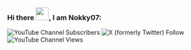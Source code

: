### Hi there <img src="https://raw.githubusercontent.com/nixin72/nixin72/master/wave.gif" width="30px">, I am Nokky07:
![YouTube Channel Subscribers](https://img.shields.io/youtube/channel/subscribers/UCzzGpscAqcUi10T4u-sWyyg?style=social&label=YouTube%20Subscribers) ![X (formerly Twitter) Follow](https://img.shields.io/twitter/follow/NokkyMc?style=social) ![YouTube Channel Views](https://img.shields.io/youtube/channel/views/UCzzGpscAqcUi10T4u-sWyyg)





<!--
**Nokky07/Nokky07** is a ✨ _special_ ✨ repository because its `README.md` (this file) appears on your GitHub profile.

Here are some ideas to get you started:

- 🔭 I’m currently working on ...
- 🌱 I’m currently learning ...
- 👯 I’m looking to collaborate on ...
- 🤔 I’m looking for help with ...
- 💬 Ask me about ...
- 📫 How to reach me: ...
- 😄 Pronouns: ...
- ⚡ Fun fact: ...
-->
